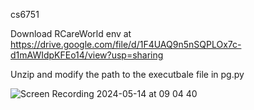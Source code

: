 cs6751

Download RCareWorld env at https://drive.google.com/file/d/1F4UAQ9n5nSQPLOx7c-d1mAWIdpKFEo14/view?usp=sharing

Unzip and modify the path to the executbale file in pg.py

![Screen Recording 2024-05-14 at 09 04 40](https://github.com/YoruCathy/limbrepo-bandit/assets/16759982/93eacb37-366f-427b-93bf-011ed6c424a4)
